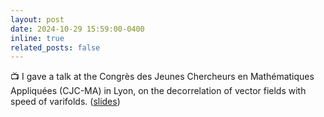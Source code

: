 ```yaml
---
layout: post
date: 2024-10-29 15:59:00-0400
inline: true
related_posts: false
---
```


:tv:  I gave a talk at the Congrès des Jeunes Chercheurs en Mathématiques Appliquées (CJC-MA) in Lyon, on the decorrelation of vector fields with speed of varifolds. ([slides](https://rayanemouhli.github.io/assets/pdf/CJCMA-talks.pdf))

